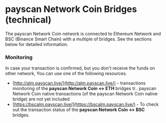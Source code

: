 # payscan Network Coin Bridges \(technical\)

The payscan Network Coin network is connected to Ethereum Network and BSC \(Binance Smart Chain\) with a multiple of bridges. See the sections below for detailed information.

### Monitoring

In case your transaction is confirmed, but you don't receive the funds on other network, You can use one of the following resources.

* [http://alm.payscan.live/](http://alm.payscan.live/) - transactions monitoring of the **payscan Network Coin &lt;-&gt; ETH** bridges tr.. payscan Network Coin native transactions \(of the payscan Network Coin native bridge\) are not yet included
* [https://bscalm.payscan.live/](https://bscalm.payscan.live/) - To check out the transaction status of the **payscan Network Coin &lt;-&gt; BSC** bridges.

